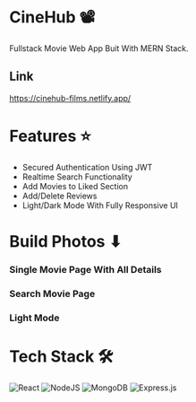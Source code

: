 # CineHub 📽
Fullstack Movie Web App Buit With MERN Stack.

## Link
https://cinehub-films.netlify.app/

# Features ⭐

- Secured Authentication Using JWT
- Realtime Search Functionality
- Add Movies to Liked Section
- Add/Delete Reviews
- Light/Dark Mode With Fully Responsive UI

# Build Photos ⬇
### Single Movie Page With All Details


### Search Movie Page


### Light Mode


# Tech Stack 🛠
![React](https://img.shields.io/badge/react-%2320232a.svg?style=plastic&logo=react&logoColor=%2361DAFB) ![NodeJS](https://img.shields.io/badge/node.js-6DA55F?style=plastic&logo=node.js&logoColor=white) ![MongoDB](https://img.shields.io/badge/MongoDB-%234ea94b.svg?style=plastic&logo=mongodb&logoColor=white) ![Express.js](https://img.shields.io/badge/express.js-%23404d59.svg?style=plastic&logo=express&logoColor=%2361DAFB)
